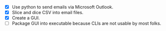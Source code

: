 - [x]	Use python to send emails via Microsoft Outlook.
- [x]	Slice and dice CSV into email files.
- [x]	Create a GUI.
- [ ]	Package GUI into executable because CLIs are not usable by most folks.

